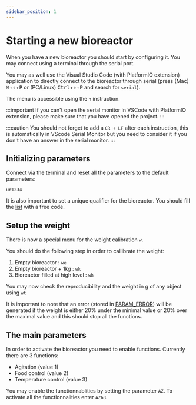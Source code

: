 ```yaml
---
sidebar_position: 1
---
```


# Starting a new bioreactor

When you have a new bioreactor you should start by configuring it. You may connect using a terminal through the serial port.

You may as well use the Visual Studio Code (with PlatformIO extension) application to directly connect to the bioreactor through serial (press (Mac) <kbd>⌘</kbd>+<kbd>⇧</kbd>+<kbd>P</kbd> or (PC/Linux) <kbd>Ctrl</kbd>+<kbd>⇧</kbd>+<kbd>P</kbd> and search for `serial`).

The menu is accessible using the `h` instruction.

:::important
If you can't open the serial monitor in VSCode with PlatformIO extension, please make sure that you have opened the project.
:::

:::caution
You should not forget to add a `CR + LF` after each instruction, this is automatically in VScode Serial Monitor but you need to consider it if you don't have an answer in the serial monitor.
:::

## Initializing parameters

Connect via the terminal and reset all the parameters to the default parameters:

`ur1234`

It is also important to set a unique qualifier for the bioreactor. You should fill the [list](04-qualifiers.md) with a free code.

## Setup the weight

There is now a special menu for the weight calibration `w`.

You should do the following step in order to callibrate the weight:

1. Empty bioreactor : `we`
2. Empty bioreactor + 1kg : `wk`
3. Bioreactor filled at high level : `wh`

You may now check the reproducibility and the weight in g of any object using `wt`

It is important to note that an error (stored in [PARAM_ERROR](../01-platformio/02-parameters.md#param_error)) will be generated if
the weight is either 20% under the minimal value or 20% over the maximal value and this should stop all the functions.

## The main parameters

In order to activate the bioreactor you need to enable functions. Currently there are 3 functions:

- Agitation (value 1)
- Food control (value 2)
- Temperature control (value 3)

You may enable the functionnablities by setting the parameter `AZ`. To activate all the functionnalities
enter `AZ63`.
